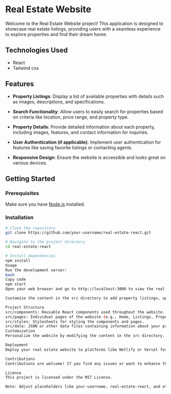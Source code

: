 # Real Estate Website

Welcome to the Real Estate Website project! This application is designed to showcase real estate listings, providing users with a seamless experience to explore properties and find their dream home.

## Technologies Used

- React
- Tailwind css

## Features

- **Property Listings**: Display a list of available properties with details such as images, descriptions, and specifications.

- **Search Functionality**: Allow users to easily search for properties based on criteria like location, price range, and property type.

- **Property Details**: Provide detailed information about each property, including images, features, and contact information for inquiries.

- **User Authentication (if applicable)**: Implement user authentication for features like saving favorite listings or contacting agents.

- **Responsive Design**: Ensure the website is accessible and looks great on various devices.

## Getting Started

### Prerequisites

Make sure you have [Node.js](https://nodejs.org/) installed.

### Installation

```bash
# Clone the repository
git clone https://github.com/your-username/real-estate-react.git

# Navigate to the project directory
cd real-estate-react

# Install dependencies
npm install
Usage
Run the development server:
bash
Copy code
npm start
Open your web browser and go to http://localhost:3000 to view the real estate website.

Customize the content in the src directory to add property listings, update property details, and personalize the website to showcase your real estate offerings.

Project Structure
src/components: Reusable React components used throughout the website.
src/pages: Individual pages of the website (e.g., Home, Listings, Property Details).
src/styles: Stylesheets for styling the components and pages.
src/data: JSON or other data files containing information about your properties.
Customization
Personalize the website by modifying the content in the src directory. Update the data files in src/data with information about your real estate listings.

Deployment
Deploy your real estate website to platforms like Netlify or Vercel for easy hosting.

Contributions
Contributions are welcome! If you find any issues or want to enhance the real estate website, feel free to open an issue or submit a pull request.

License
This project is licensed under the MIT License.

Note: Adjust placeholders like your-username, real-estate-react, and others with your actual information.
